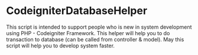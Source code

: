 # CodeigniterDatabaseHelper
This script is intended to support people who is new in system development using PHP - Codeigniter Framework. This helper will help you to do transaction to database (can be called from controller &amp; model). May this script will help you to develop system faster. 
